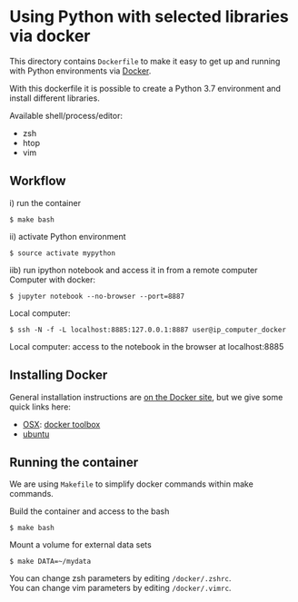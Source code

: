# Using Python with selected libraries via docker

This directory contains `Dockerfile` to make it easy to get up and running with Python environments via [Docker](http://www.docker.com/).  

With this dockerfile it is possible to create a Python 3.7 environment and install different libraries.   

Available shell/process/editor:
 * zsh
 * htop
 * vim

## Workflow

i) run the container  

    $ make bash  

ii) activate Python environment  

    $ source activate mypython 

iib) run ipython notebook and access it in from a remote computer  
Computer with docker:  

    $ jupyter notebook --no-browser --port=8887   

Local computer:

    $ ssh -N -f -L localhost:8885:127.0.0.1:8887 user@ip_computer_docker  
    
Local computer: access to the notebook in the browser at localhost:8885  


## Installing Docker

General installation instructions are
[on the Docker site](https://docs.docker.com/installation/), but we give some
quick links here:

* [OSX](https://docs.docker.com/installation/mac/): [docker toolbox](https://www.docker.com/toolbox)
* [ubuntu](https://docs.docker.com/installation/ubuntulinux/)

 

## Running the container

We are using `Makefile` to simplify docker commands within make commands.

Build the container and access to the bash

    $ make bash


Mount a volume for external data sets

    $ make DATA=~/mydata

You can change zsh parameters by editing `/docker/.zshrc`.  
You can change vim parameters by editing `/docker/.vimrc`.  

